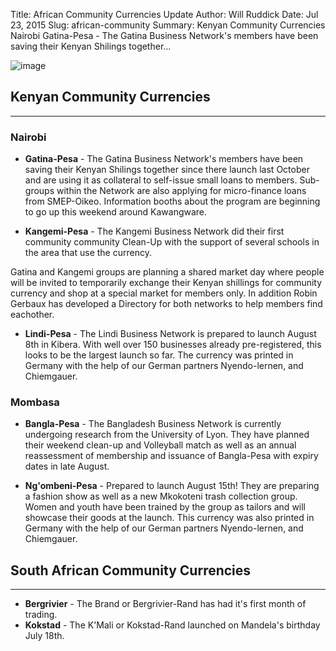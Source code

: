 Title: African Community Currencies Update
Author: Will Ruddick
Date: Jul 23, 2015
Slug: african-community
Summary: Kenyan Community Currencies Nairobi Gatina-Pesa - The Gatina Business Network's members have been saving their Kenyan Shilings together...

![image](/images/blog/african-community1.webp)

## Kenyan Community Currencies

---

### Nairobi

- **Gatina-Pesa** - The Gatina Business Network's members have been
  saving their Kenyan Shilings together since there launch last
  October and are using it as collateral to self-issue small loans to
  members. Sub-groups within the Network are also applying for
  micro-finance loans from SMEP-Oikeo. Information booths about the
  program are beginning to go up this weekend around Kawangware.

- **Kangemi-Pesa** - The Kangemi Business Network did their first
  community community Clean-Up with the support of several schools in
  the area that use the currency.

Gatina and Kangemi groups are planning a shared market day where
people will be invited to temporarily exchange their Kenyan
shillings for community currency and shop at a special market for
members only. In addition Robin Gerbaux has developed a Directory
for both networks to help members find eachother.

- **Lindi-Pesa** - The Lindi Business Network is prepared to launch
  August 8th in Kibera. With well over 150 businesses already
  pre-registered, this looks to be the largest launch so far. The
  currency was printed in Germany with the help of our German partners
  Nyendo-lernen, and Chiemgauer.

### Mombasa

- **Bangla-Pesa** - The Bangladesh Business Network is currently
  undergoing research from the University of Lyon. They have planned
  their weekend clean-up and Volleyball match as well as an annual
  reassessment of membership and issuance of Bangla-Pesa with expiry
  dates in late August.

- **Ng'ombeni-Pesa** - Prepared to launch August 15th! They are
  preparing a fashion show as well as a new Mkokoteni trash
  collection group. Women and youth have been trained by the group
  as tailors and will showcase their goods at the launch. This
  currency was also printed in Germany with the help of our German
  partners Nyendo-lernen, and Chiemgauer.

## South African Community Currencies

---

- **Bergrivier** - The Brand or Bergrivier-Rand has had it's first
  month of trading.
- **Kokstad** - The K'Mali or Kokstad-Rand launched on Mandela's
  birthday July 18th.

